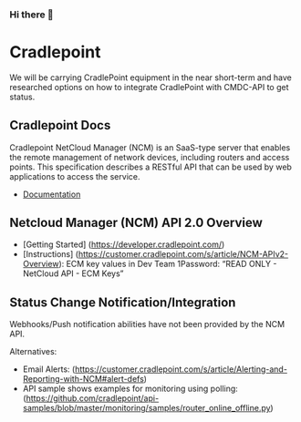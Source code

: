 ### Hi there 👋

<!--
**erica-marketspark/erica-marketspark** is a ✨ _special_ ✨ repository because its `README.md` (this file) appears on your GitHub profile.

Here are some ideas to get you started:

- 🔭 I’m currently working on ...
- 🌱 I’m currently learning ...
- 👯 I’m looking to collaborate on ...
- 🤔 I’m looking for help with ...
- 💬 Ask me about ...
- 📫 How to reach me: ...
- 😄 Pronouns: ...
- ⚡ Fun fact: ...
-->


# Cradlepoint

We will be carrying CradlePoint equipment in the near short-term and have researched options on how to integrate CradlePoint with CMDC-API to get status.

## Cradlepoint Docs

Cradlepoint NetCloud Manager (NCM) is an SaaS-type server that enables the remote management of network devices, including routers and access points. This specification describes a RESTful API that can be used by web applications to access the service.

- [Documentation](https://developer.cradlepoint.com/documentation)

## Netcloud Manager (NCM) API 2.0 Overview

- [Getting Started] (https://developer.cradlepoint.com/)
- [Instructions] (https://customer.cradlepoint.com/s/article/NCM-APIv2-Overview): ECM key values in Dev Team 1Password: “READ ONLY - NetCloud API - ECM Keys”

## Status Change Notification/Integration

Webhooks/Push notification abilities have not been provided by the NCM API.

Alternatives:

- Email Alerts: (https://customer.cradlepoint.com/s/article/Alerting-and-Reporting-with-NCM#alert-defs)
- API sample shows examples for monitoring using polling: (https://github.com/cradlepoint/api-samples/blob/master/monitoring/samples/router_online_offline.py)
